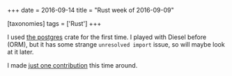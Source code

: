 +++
date = 2016-09-14
title = "Rust week of 2016-09-09"

[taxonomies]
tags = ['Rust']
+++

I used [the postgres] crate for the first time. I played with Diesel
before (ORM), but it has some strange `unresolved import` issue, so will
maybe look at it later.

I made [just one contribution] this time around.

  [the postgres]: https://crates.io/crates/postgres
  [just one contribution]: https://github.com/rust-lang/rust/pull/36480
